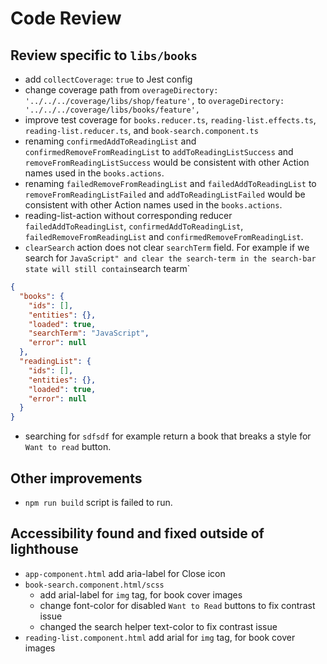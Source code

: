 # Code Review

## Review specific to `libs/books`

- add `collectCoverage`: `true` to Jest config
- change coverage path from `overageDirectory: '../../../coverage/libs/shop/feature',` to `overageDirectory: '../../../coverage/libs/books/feature',`
- improve test coverage for `books.reducer.ts`, `reading-list.effects.ts`, `reading-list.reducer.ts`, and `book-search.component.ts`
- renaming `confirmedAddToReadingList` and `confirmedRemoveFromReadingList` to `addToReadingListSuccess` and `removeFromReadingListSuccess` would be consistent with other Action names used in the `books.actions`.
- renaming `failedRemoveFromReadingList` and `failedAddToReadingList` to `removeFromReadingListFailed` and `addToReadingListFailed` would be consistent with other Action names used in the `books.actions`.
- reading-list-action without corresponding reducer `failedAddToReadingList`, `confirmedAddToReadingList`, `failedRemoveFromReadingList` and `confirmedRemoveFromReadingList`.
- `clearSearch` action does not clear `searchTerm` field. For example if we search for `JavaScript" and clear the search-term in the search-bar state will still contain`search tearm`

```json
{
  "books": {
    "ids": [],
    "entities": {},
    "loaded": true,
    "searchTerm": "JavaScript",
    "error": null
  },
  "readingList": {
    "ids": [],
    "entities": {},
    "loaded": true,
    "error": null
  }
}
```

- searching for `sdfsdf` for example return a book that breaks a style for `Want to read` button.

## Other improvements

- `npm run build` script is failed to run.

## Accessibility found and fixed outside of lighthouse

- `app-component.html` add aria-label for Close icon
- `book-search.component.html/scss`
  - add arial-label for `img` tag, for book cover images
  - change font-color for disabled `Want to Read` buttons to fix contrast issue
  - changed the search helper text-color to fix contrast issue
- `reading-list.component.html` add arial for `img` tag, for book cover images
